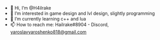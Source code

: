 - 👋 Hi, I’m @H4ilrake
- 👀 I’m interested in game design and lvl design, slightly programming
- 🌱 I’m currently learning c++ and lua
- 📫 How to reach me: Hailrake#8904 - Discord, yaroslavyaroshenko818@gmail.com

<!---
H4ilrake/H4ilrake is a ✨ special ✨ repository because its `README.md` (this file) appears on your GitHub profile.
You can click the Preview link to take a look at your changes.
--->
